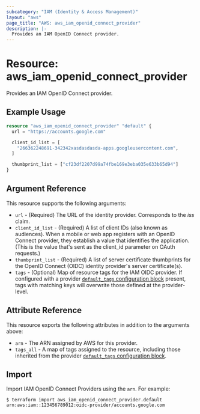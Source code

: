 ```yaml
---
subcategory: "IAM (Identity & Access Management)"
layout: "aws"
page_title: "AWS: aws_iam_openid_connect_provider"
description: |-
  Provides an IAM OpenID Connect provider.
---
```


# Resource: aws_iam_openid_connect_provider

Provides an IAM OpenID Connect provider.

## Example Usage

```terraform
resource "aws_iam_openid_connect_provider" "default" {
  url = "https://accounts.google.com"

  client_id_list = [
    "266362248691-342342xasdasdasda-apps.googleusercontent.com",
  ]

  thumbprint_list = ["cf23df2207d99a74fbe169e3eba035e633b65d94"]
}
```

## Argument Reference

This resource supports the following arguments:

* `url` - (Required) The URL of the identity provider. Corresponds to the _iss_ claim.
* `client_id_list` - (Required) A list of client IDs (also known as audiences). When a mobile or web app registers with an OpenID Connect provider, they establish a value that identifies the application. (This is the value that's sent as the client_id parameter on OAuth requests.)
* `thumbprint_list` - (Required) A list of server certificate thumbprints for the OpenID Connect (OIDC) identity provider's server certificate(s).
* `tags` - (Optional) Map of resource tags for the IAM OIDC provider. If configured with a provider [`default_tags` configuration block](https://registry.terraform.io/providers/hashicorp/aws/latest/docs#default_tags-configuration-block) present, tags with matching keys will overwrite those defined at the provider-level.

## Attribute Reference

This resource exports the following attributes in addition to the arguments above:

* `arn` - The ARN assigned by AWS for this provider.
* `tags_all` - A map of tags assigned to the resource, including those inherited from the provider [`default_tags` configuration block](https://registry.terraform.io/providers/hashicorp/aws/latest/docs#default_tags-configuration-block).

## Import

Import IAM OpenID Connect Providers using the `arn`. For example:

```
$ terraform import aws_iam_openid_connect_provider.default arn:aws:iam::123456789012:oidc-provider/accounts.google.com
```
